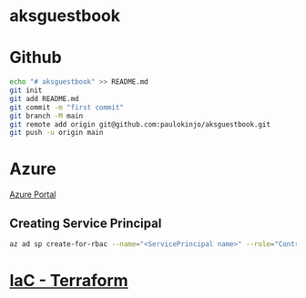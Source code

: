 # aksguestbook

# Github

```bash
echo "# aksguestbook" >> README.md
git init
git add README.md
git commit -m "first commit"
git branch -M main
git remote add origin git@github.com:paulokinjo/aksguestbook.git
git push -u origin main
```


# Azure
<a href="https:/​/​portal.​azure.​com">Azure Portal</a>

## Creating Service Principal
```bash
az ad sp create-for-rbac --name="<ServicePrincipal name>" --role="Contributor" --scopes="/subscriptions/<subscription Id>"
```

# <a href="IaC/terraform">IaC - Terraform</a>